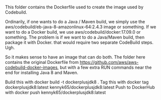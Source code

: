 This folder contains the Dockerfile used to create the image used by Codebuild.

Ordinarily, if one wants to do a Java / Maven build, we simply use the aws/codebuild/eb-java-8-amazonlinux-64:2.4.3 image or something.  If we want to do a Docker build, we use aws/codebuild/docker:17.09.0 or something.  The problem is if we want to do a Java/Maven build, then package it with Docker.  that would require two separate CodeBuild steps.  Ugh.

So it makes sense to have an image that can do both.  The folder here contains the original Dockerfile from https://github.com/aws/aws-codebuild-docker-images, but with a few extra RUN commands near the end for installing Java 8 and Maven.

Build this with docker build -t dockerplusjdk8 .
Tag this with docker tag dockerplusjdk8:latest kennyk65/dockerplusjdk8:latest
Push to DockerHub with docker push kennyk65/dockerplusjdk8:latest

